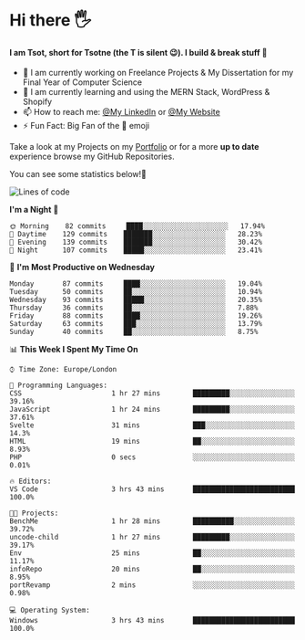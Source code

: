 # Hi there :raised_hand_with_fingers_splayed:
#### I am Tsot, short for Tsotne (the T is silent :wink:). I build & break stuff :space_invader:
- :telescope: I am currently working on Freelance Projects & My Dissertation for my Final Year of Computer Science
- :seedling: I am currently learning and using the MERN Stack, WordPress & Shopify
- :mailbox: How to reach me: [@My LinkedIn](https://www.linkedin.com/in/tsotne-gvadzabia/) or [@My Website](https://tsotnegvadzabia.me/contact)
- :zap: Fun Fact: Big Fan of the :space_invader: emoji

Take a look at my Projects on my [Portfolio](https://tsotnegvadzabia.me/) or for a more **up to date** experience browse my GitHub Repositories.

You can see some statistics below!:space_invader:
<!--START_SECTION:waka-->
![Lines of code](https://img.shields.io/badge/From%20Hello%20World%20I%27ve%20Written-3.5%20million%20lines%20of%20code-blue)

**I'm a Night 🦉** 

```text
🌞 Morning    82 commits     ████░░░░░░░░░░░░░░░░░░░░░   17.94% 
🌆 Daytime    129 commits    ███████░░░░░░░░░░░░░░░░░░   28.23% 
🌃 Evening    139 commits    ███████░░░░░░░░░░░░░░░░░░   30.42% 
🌙 Night      107 commits    █████░░░░░░░░░░░░░░░░░░░░   23.41%

```
📅 **I'm Most Productive on Wednesday** 

```text
Monday       87 commits     ████░░░░░░░░░░░░░░░░░░░░░   19.04% 
Tuesday      50 commits     ██░░░░░░░░░░░░░░░░░░░░░░░   10.94% 
Wednesday    93 commits     █████░░░░░░░░░░░░░░░░░░░░   20.35% 
Thursday     36 commits     ██░░░░░░░░░░░░░░░░░░░░░░░   7.88% 
Friday       88 commits     ████░░░░░░░░░░░░░░░░░░░░░   19.26% 
Saturday     63 commits     ███░░░░░░░░░░░░░░░░░░░░░░   13.79% 
Sunday       40 commits     ██░░░░░░░░░░░░░░░░░░░░░░░   8.75%

```


📊 **This Week I Spent My Time On** 

```text
⌚︎ Time Zone: Europe/London

💬 Programming Languages: 
CSS                      1 hr 27 mins        █████████░░░░░░░░░░░░░░░░   39.16% 
JavaScript               1 hr 24 mins        █████████░░░░░░░░░░░░░░░░   37.61% 
Svelte                   31 mins             ███░░░░░░░░░░░░░░░░░░░░░░   14.3% 
HTML                     19 mins             ██░░░░░░░░░░░░░░░░░░░░░░░   8.93% 
PHP                      0 secs              ░░░░░░░░░░░░░░░░░░░░░░░░░   0.01%

🔥 Editors: 
VS Code                  3 hrs 43 mins       █████████████████████████   100.0%

🐱‍💻 Projects: 
BenchMe                  1 hr 28 mins        ██████████░░░░░░░░░░░░░░░   39.72% 
uncode-child             1 hr 27 mins        █████████░░░░░░░░░░░░░░░░   39.17% 
Env                      25 mins             ██░░░░░░░░░░░░░░░░░░░░░░░   11.17% 
infoRepo                 20 mins             ██░░░░░░░░░░░░░░░░░░░░░░░   8.95% 
portRevamp               2 mins              ░░░░░░░░░░░░░░░░░░░░░░░░░   0.98%

💻 Operating System: 
Windows                  3 hrs 43 mins       █████████████████████████   100.0%

```


<!--END_SECTION:waka-->
